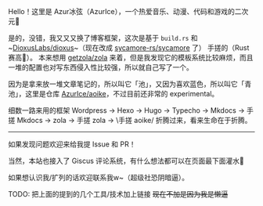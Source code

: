 Hello！这里是 Azur冰弦（AzurIce），一个热爱音乐、动漫、代码和游戏的二次元🥰

是的，没错，我又又又换了博客框架，这次是基于 `build.rs` 和 ~[DioxusLabs/dioxus](https://github.com/DioxusLabs/dioxus)~（现在改成 [sycamore-rs/sycamore](https://github.com/sycamore-rs/sycamore) 了） 手搓的（Rust 赛高🥰）。
本来想用 [getzola/zola](https://github.com/getzola/zola) 来着，但是我发现它的模板系统比较麻烦，而且一堆的配置也对写东西侵入性比较强，所以就自己写了一个。

因为是拿来放一堆文章笔记的，所以叫它「池」，又因为喜欢蓝色，所以叫它「青池」，这里是仓库 [AzurIce/aoike](https://github.com/AzurIce/aoike)，不过目前还非常的 experimental。

细数一路来用的框架 Wordpress -> Hexo -> Hugo -> Typecho -> Mkdocs -> 手搓 Mkdocs -> zola -> 手搓 zola -> \手搓 aoike/ 折腾过来，看来生命在于折腾。

---

如果发现问题欢迎来给我提 Issue 和 PR！

当然，本站也接入了 Giscus 评论系统，有什么想法都可以在页面最下面灌水🥳

如果想认识我/扩列的话欢迎联系我w~（超级社恐阴暗逼）。

TODO: 把上面的提到的几个工具/技术加上链接
~~现在不加是因为我是懒逼~~
